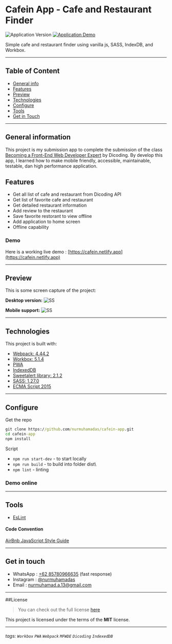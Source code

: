 # Cafein App - Cafe and Restaurant Finder

![Application Version](https://img.shields.io/badge/version-1.0.0-blue?style=flat) [![Application Demo](https://img.shields.io/badge/demo-online-green?style=flat)](https://cafein.netlify.app/) 

Simple cafe and restaurant finder using vanilla js, SASS, IndexDB, and Workbox.

---

## Table of Content
* [General info](#general-info)
* [Features](#features)
* [Preview](#preview)
* [Technologies](#technologies)
* [Configure](#configure)
* [Tools](#tools)
* [Get in Touch](#get-in-touch)

---

## General information

This project is my submission app to complete the submission of the class [Becoming a Front-End Web Developer Expert](https://www.dicoding.com/academies/219) by Dicoding. By develop this app, I learned how to make mobile friendly, accessible, maintainable, testable, dan high performance application.

## Features
- Get all list of cafe and restaurant from Dicoding API
- Get list of favorite cafe and restaurant
- Get detailed restaurant information
- Add review to the restaurant
- Save favorite restorant to view offline
- Add application to home screen
- Offline capability

### Demo

Here is a working live demo : [https://cafein.netlify.app](https://cafein.netlify.app)

---

## Preview

This is some screen capture of the project: 

**Desktop version:**
![SS](https://i.postimg.cc/76DdC4vM/mobile-preview.png)

**Mobile support:**
![SS](https://i.postimg.cc/6pFNpF5Y/dekstop-preview.png)

---

## Technologies
This project is built with:
- [Webpack: 4.44.2](https://webpack.js.org/)
- [Workbox: 5.1.4](https://developers.google.com/web/tools/workbox/)
- [PWA](https://developers.google.com/web/progressive-web-apps/)
- [IndexedDB](https://https://github.com/jakearchibald/idb/)
- [Sweetalert library: 2.1.2](https://www.sweetalert.js.org/)
- [SASS: 1.27.0](https://www.sass-lang.com/)
- [ECMA Script 2015](https://www.javascript.com/)

---

## Configure

Get the repo

```cmd
git clone https://github.com/nurmuhamadas/cafein-app.git
cd cafein-app
npm install
```

Script

- `npm run start-dev` - to start locally
- `npm run build` - to build into folder dist\
- `npm lint` - linting

### Demo online


---

## Tools

- [EsLint](https://eslint.org/)

#### Code Convention

[AirBnb JavaScript Style Guide](https://github.com/airbnb/javascript)

---

## Get in touch

- WhatsApp : [+62 85780966635](https://wa.me/6285655350504) (fast response)
- Instagram : [@nurmuhamadas](https://instagram.com/nurmuhamadas)
- Email : [nurmuhamad.a.13@gmail.com](mailto:nurmuhamad.a.13@gmail.com)

---

##License
>You can check out the full license [here](https://github.com/nurmuhamadas/cafein-app/blob/master/LICENSE)

This project is licensed under the terms of the **MIT** license.

---

###### tags: `Workbox` `PWA` `Webpack` `MFWDE` `Dicoding` `IndexedDB`